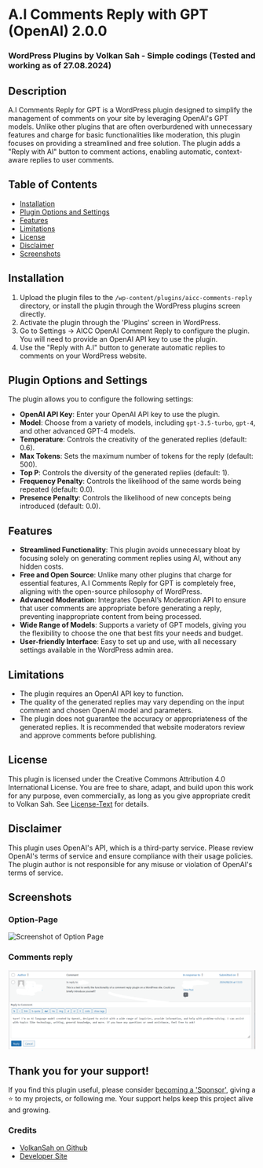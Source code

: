 # A.I Comments Reply with GPT (OpenAI) 2.0.0 
### WordPress Plugins by Volkan Sah - Simple codings (Tested and working as of 27.08.2024)

## Description

A.I Comments Reply for GPT is a WordPress plugin designed to simplify the management of comments on your site by leveraging OpenAI's GPT models. Unlike other plugins that are often overburdened with unnecessary features and charge for basic functionalities like moderation, this plugin focuses on providing a streamlined and free solution. The plugin adds a "Reply with AI" button to comment actions, enabling automatic, context-aware replies to user comments.

## Table of Contents
- [Installation](#installation)
- [Plugin Options and Settings](#plugin-options-and-settings)
- [Features](#features)
- [Limitations](#limitations)
- [License](#license)
- [Disclaimer](#disclaimer)
- [Screenshots](#screenshots)

## Installation

1. Upload the plugin files to the `/wp-content/plugins/aicc-comments-reply` directory, or install the plugin through the WordPress plugins screen directly.
2. Activate the plugin through the 'Plugins' screen in WordPress.
3. Go to Settings -> AICC OpenAI Comment Reply to configure the plugin. You will need to provide an OpenAI API key to use the plugin.
4. Use the "Reply with A.I" button to generate automatic replies to comments on your WordPress website.

## Plugin Options and Settings

The plugin allows you to configure the following settings:

- **OpenAI API Key**: Enter your OpenAI API key to use the plugin.
- **Model**: Choose from a variety of models, including `gpt-3.5-turbo`, `gpt-4`, and other advanced GPT-4 models.
- **Temperature**: Controls the creativity of the generated replies (default: 0.6).
- **Max Tokens**: Sets the maximum number of tokens for the reply (default: 500).
- **Top P**: Controls the diversity of the generated replies (default: 1).
- **Frequency Penalty**: Controls the likelihood of the same words being repeated (default: 0.0).
- **Presence Penalty**: Controls the likelihood of new concepts being introduced (default: 0.0).

## Features

- **Streamlined Functionality**: This plugin avoids unnecessary bloat by focusing solely on generating comment replies using AI, without any hidden costs.
- **Free and Open Source**: Unlike many other plugins that charge for essential features, A.I Comments Reply for GPT is completely free, aligning with the open-source philosophy of WordPress.
- **Advanced Moderation**: Integrates OpenAI’s Moderation API to ensure that user comments are appropriate before generating a reply, preventing inappropriate content from being processed.
- **Wide Range of Models**: Supports a variety of GPT models, giving you the flexibility to choose the one that best fits your needs and budget.
- **User-friendly Interface**: Easy to set up and use, with all necessary settings available in the WordPress admin area.

## Limitations

- The plugin requires an OpenAI API key to function.
- The quality of the generated replies may vary depending on the input comment and chosen OpenAI model and parameters.
- The plugin does not guarantee the accuracy or appropriateness of the generated replies. It is recommended that website moderators review and approve comments before publishing.

## License

This plugin is licensed under the Creative Commons Attribution 4.0 International License. You are free to share, adapt, and build upon this work for any purpose, even commercially, as long as you give appropriate credit to Volkan Sah. See [License-Text](LICENSE.txt) for details.

## Disclaimer

This plugin uses OpenAI's API, which is a third-party service. Please review OpenAI's terms of service and ensure compliance with their usage policies. The plugin author is not responsible for any misuse or violation of OpenAI's terms of service.

## Screenshots

### Option-Page
![Screenshot of Option Page](wpwm_comments_optionpage.png)

### Comments reply
![Screenshot of comment view](comments_review.png)

## Thank you for your support!

If you find this plugin useful, please consider [becoming a 'Sponsor'](https://github.com/sponsors/volkansah), giving a :star: to my projects, or following me. Your support helps keep this project alive and growing.

### Credits

- [VolkanSah on Github](https://github.com/volkansah)
- [Developer Site](https://volkansah.github.io)


